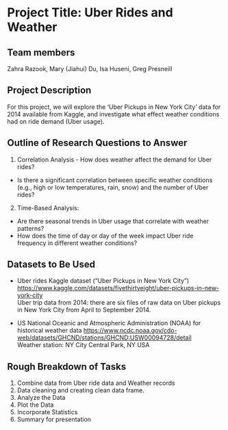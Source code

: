 # Project Title: Uber Rides and Weather

## Team members
Zahra Razook,  Mary (Jiahui) Du, Isa Huseni, Greg Presneill

## Project Description
For this project, we will explore the ‘Uber Pickups in New York City’ data for 2014 available from Kaggle, and investigate what effect weather conditions had on ride demand (Uber usage).

## Outline of Research Questions to Answer
1.	Correlation Analysis - How does weather affect the demand for Uber rides?
  - Is there a significant correlation between specific weather conditions (e.g., high or low temperatures, rain, snow) and the number of Uber rides?

2. Time-Based Analysis:
  - Are there seasonal trends in Uber usage that correlate with weather patterns?
  -	How does the time of day or day of the week impact Uber ride frequency in different weather conditions?

## Datasets to Be Used
- Uber rides Kaggle dataset (“Uber Pickups in New York City”)
  https://www.kaggle.com/datasets/fivethirtyeight/uber-pickups-in-new-york-city \
    Uber trip data from 2014:
    there are six files of raw data on Uber pickups in New York City from April to September 2014.

-	US National Oceanic and Atmospheric Administration (NOAA) for historical weather data
    https://www.ncdc.noaa.gov/cdo-web/datasets/GHCND/stations/GHCND:USW00094728/detail \
    Weather station: NY City Central Park, NY USA


## Rough Breakdown of Tasks
1.	Combine data from Uber ride data and Weather records
1.	Data cleaning and creating clean data frame.
1.	Analyze the Data
1.	Plot the Data
1.	Incorporate Statistics
1.	Summary for presentation
